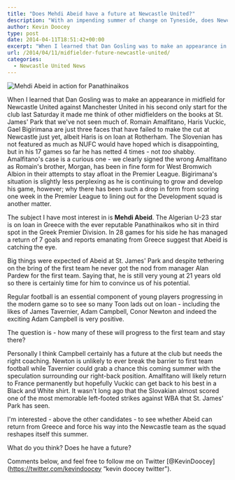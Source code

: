 ```yaml
---
title: "Does Mehdi Abeid have a future at Newcastle United?"
description: "With an impending summer of change on Tyneside, does Newcastle's young midfielder and Panathinaikos loanee Mehdi Abeid have a future at St. James' Park?"
author: Kevin Doocey
type: post
date: 2014-04-11T18:51:42+00:00
excerpt: "When I learned that Dan Gosling was to make an appearance in midfield for Newcastle United against Manchester United in his second only start for the club last Saturday it.."
url: /2014/04/11/midfielder-future-newcastle-united/
categories:
  - Newcastle United News
---
```


![Mehdi Abeid in action for Panathinaikos](https://www.tynetime.com/wp-content/uploads/2014/04/Mehdi-Abeid-Panathinaikos.jpg "Abeid - In flying form for Panathinaikos as he loan spell comes to a close")

When I learned that Dan Gosling was to make an appearance in midfield for Newcastle United against Manchester United in his second only start for the club last Saturday it made me think of other midfielders on the books at St. James' Park that we've not seen much of. Romain Amalfitano, Haris Vuckic, Gael Bigirimana are just three faces that have failed to make the cut at Newcastle just yet, albeit Haris is on loan at Rotherham. The Slovenian has not featured as much as NUFC would have hoped which is disappointing, but in his 17 games so far he has netted 4 times - not _too_ shabby. Amalfitano's case is a curious one - we clearly signed the wrong Amalfitano as Romain's brother, Morgan, has been in fine form for West Bromwich Albion in their attempts to stay afloat in the Premier League. Bigirimana's situation is slightly less perplexing as he is continuing to grow and develop his game, however; why there has been such a drop in form from  scoring one week in the Premier League to lining out for the Development squad is another matter.

The subject I have most interest in is **Mehdi Abeid**. The Algerian U-23 star is on loan in Greece with the ever reputable Panathinaikos who sit in third spot in the Greek Premier Division. In 28 games for his side he has managed a return of 7 goals and reports emanating from Greece suggest that Abeid is catching the eye.

Big things were expected of Abeid at St. James' Park and despite tethering on the bring of the first team he never got the nod from manager Alan Pardew for the first team. Saying that, he is still very young at 21 years old so there is certainly time for him to convince us of his potential.

Regular football is an essential component of young players progressing in the modern game so to see so many Toon lads out on loan - including the likes of James Tavernier, Adam Campbell, Conor Newton and indeed the exciting Adam Campbell is very positive.

The question is - how many of these will progress to the first team and stay there?

Personally I think Campbell certainly has a future at the club but needs the right coaching. Newton is unlikely to ever break the barrier to first team football while Tavernier could grab a chance this coming summer with the speculation surrounding our right-back position. Amalfitano will likely return to France permanently but hopefully Vuckic can get back to his best in a Black and White shirt. It wasn't long ago that the Slovakian almost scored one of the most memorable left-footed strikes against WBA that St. James' Park has seen.

I'm interested - above the other candidates - to see whether Abeid can return from Greece and force his way into the Newcastle team as the squad reshapes itself this summer.

What do you think? Does he have a future?

Comments below, and feel free to follow me on Twitter [@KevinDoocey](https://twitter.com/kevindoocey “kevin doocey twitter").
